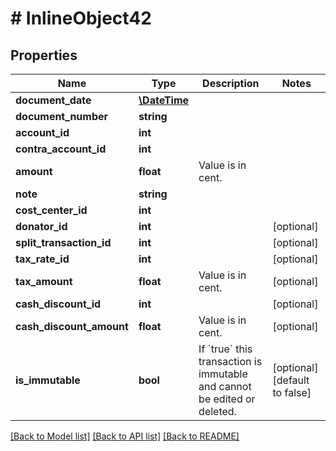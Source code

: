 # # InlineObject42

## Properties

Name | Type | Description | Notes
------------ | ------------- | ------------- | -------------
**document_date** | [**\DateTime**](\DateTime.md) |  |
**document_number** | **string** |  |
**account_id** | **int** |  |
**contra_account_id** | **int** |  |
**amount** | **float** | Value is in cent. |
**note** | **string** |  |
**cost_center_id** | **int** |  |
**donator_id** | **int** |  | [optional]
**split_transaction_id** | **int** |  | [optional]
**tax_rate_id** | **int** |  | [optional]
**tax_amount** | **float** | Value is in cent. | [optional]
**cash_discount_id** | **int** |  | [optional]
**cash_discount_amount** | **float** | Value is in cent. | [optional]
**is_immutable** | **bool** | If &#x60;true&#x60; this transaction is immutable and cannot be edited or deleted. | [optional] [default to false]

[[Back to Model list]](../../README.md#models) [[Back to API list]](../../README.md#endpoints) [[Back to README]](../../README.md)
